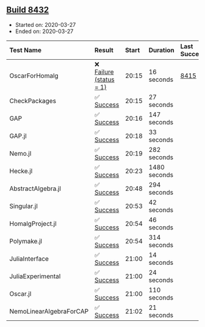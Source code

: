 ## [Build 8432](https://oscarci.mathematik.uni-kl.de/job/oscar/8432/)

* Started on: 2020-03-27
* Ended on: 2020-03-27

| Test Name    | Result | Start | Duration | Last Success | First Failure |
|:-------------|:-------|:------|:---------|:-------------|:--------------|
| OscarForHomalg | ❌ [Failure (status = 1)](https://oscarci.mathematik.uni-kl.de/job/oscar/8432/artifact/logs/build-8432/OscarForHomalg.log) | 20:15 | 16 seconds | [8415](https://oscarci.mathematik.uni-kl.de/job/oscar/8415/) | [8416](https://oscarci.mathematik.uni-kl.de/job/oscar/8416/) |
| CheckPackages | ✅ [Success](https://oscarci.mathematik.uni-kl.de/job/oscar/8432/artifact/logs/build-8432/CheckPackages.log) | 20:15 | 27 seconds |  |  |
| GAP | ✅ [Success](https://oscarci.mathematik.uni-kl.de/job/oscar/8432/artifact/logs/build-8432/GAP.log) | 20:16 | 147 seconds |  |  |
| GAP.jl | ✅ [Success](https://oscarci.mathematik.uni-kl.de/job/oscar/8432/artifact/logs/build-8432/GAP.jl.log) | 20:18 | 33 seconds |  |  |
| Nemo.jl | ✅ [Success](https://oscarci.mathematik.uni-kl.de/job/oscar/8432/artifact/logs/build-8432/Nemo.jl.log) | 20:19 | 282 seconds |  |  |
| Hecke.jl | ✅ [Success](https://oscarci.mathematik.uni-kl.de/job/oscar/8432/artifact/logs/build-8432/Hecke.jl.log) | 20:23 | 1480 seconds |  |  |
| AbstractAlgebra.jl | ✅ [Success](https://oscarci.mathematik.uni-kl.de/job/oscar/8432/artifact/logs/build-8432/AbstractAlgebra.jl.log) | 20:48 | 294 seconds |  |  |
| Singular.jl | ✅ [Success](https://oscarci.mathematik.uni-kl.de/job/oscar/8432/artifact/logs/build-8432/Singular.jl.log) | 20:53 | 42 seconds |  |  |
| HomalgProject.jl | ✅ [Success](https://oscarci.mathematik.uni-kl.de/job/oscar/8432/artifact/logs/build-8432/HomalgProject.jl.log) | 20:54 | 46 seconds |  |  |
| Polymake.jl | ✅ [Success](https://oscarci.mathematik.uni-kl.de/job/oscar/8432/artifact/logs/build-8432/Polymake.jl.log) | 20:54 | 314 seconds |  |  |
| JuliaInterface | ✅ [Success](https://oscarci.mathematik.uni-kl.de/job/oscar/8432/artifact/logs/build-8432/JuliaInterface.log) | 21:00 | 14 seconds |  |  |
| JuliaExperimental | ✅ [Success](https://oscarci.mathematik.uni-kl.de/job/oscar/8432/artifact/logs/build-8432/JuliaExperimental.log) | 21:00 | 24 seconds |  |  |
| Oscar.jl | ✅ [Success](https://oscarci.mathematik.uni-kl.de/job/oscar/8432/artifact/logs/build-8432/Oscar.jl.log) | 21:00 | 110 seconds |  |  |
| NemoLinearAlgebraForCAP | ✅ [Success](https://oscarci.mathematik.uni-kl.de/job/oscar/8432/artifact/logs/build-8432/NemoLinearAlgebraForCAP.log) | 21:02 | 21 seconds |  |  |
